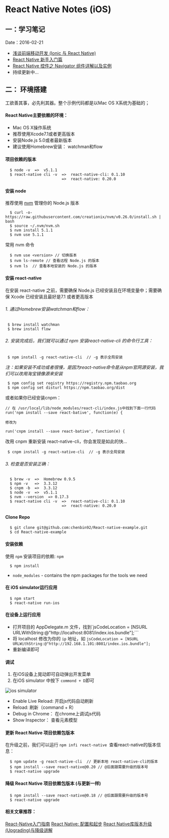 # React Native Notes (iOS)

## 一：学习笔记

Date：2016-02-21

- [浅谈前端移动开发 (Ionic 与 React Native)](https://github.com/chenbin92/React-native-example/issues/2)
- [React Native 新手入门篇](https://github.com/chenbin92/React-native-example/issues/3)
- [React Native 控件之 Navigator 组件详解以及实例](https://github.com/chenbin92/React-native-example/issues/4)
- 持续更新中...

## 二： 环境搭建
工欲善其事，必先利其器。整个示例代码都是以Mac OS X系统为基础的；

#### React Native主要依赖的环境：

  * Mac OS X操作系统
  * 推荐使用Xcode7.1或者更高版本
  * 安装Node.js 5.0或者最新版本
  * 建议使用Homebrew安装： watchman和flow

#### 项目依赖的版本
```
  $ node -v  =>  v5.1.1
  $ react-native cli -v  =>  react-native-cli: 0.1.10
                         =>  react-native: 0.20.0
```

  

#### 安装 node
推荐使用 [nvm](https://github.com/creationix/nvm) 管理你的 Node.js 版本

```
  $ curl -o- https://raw.githubusercontent.com/creationix/nvm/v0.26.0/install.sh | bash
  $ source ~/.nvm/nvm.sh
  $ nvm install 5.1.1
  $ nvm use 5.1.1
```


常用 nvm 命令    
```
  $ nvm use <version> // 切换版本
  $ nvm ls-remote // 查看远程 Node.js 的版本
  $ nvm ls  // 查看本地安装的 Node.js 的版本
```
   
   
#### 安装 react-native
在安装 react-native 之前，需要确保 Node.js 已经安装且在环境变量中；需要确保 Xcode 已经安装且最好是7.1 或者更高版本

###### 1. 通过Homebrew安装watchman和flow：

```
 $ brew install watchman
 $ brew install flow
```

###### 2. 安装完成后，我们就可以通过 npm 安装react-native-cli 的命令行工具：
```
 $ npm install -g react-native-cli  // -g 表示全局安装
```

 *注：如果安装不成功或者很慢，是因为react-native命令是从npm官网源安装，我们可以改用淘宝镜像源来安装*
``` 
 $ npm config set registry https://registry.npm.taobao.org
 $ npm config set disturl https://npm.taobao.org/dist
```

或者如果你已经安装cnpm：
```
// 在 /usr/local/lib/node_modules/react-cli/index.js中找到下面一行代码
run('npm install --save react-bative', function(e) {

修改为

run('cnpm install --save react-bative', function(e) {
```

改用 cnpm 重新安装 react-native-cli，你会发现是如此的快...
```
 $ cnpm install -g react-native-cli  // -g 表示全局安装
```


###### 3. 检查是否安装正确：
```
  $ brew -v  =>  Homebrew 0.9.5
  $ npm -v   =>  3.3.12
  $ cnpm -b  =>  3.3.12
  $ node -v  =>  v5.1.1
  $ nvm --version  => 0.17.3
  $ react-native cli -v  =>  react-native-cli: 0.1.10
                         =>  react-native: 0.20.0
```

#### Clone Repo

```
  $ git clone git@github.com:chenbin92/React-native-example.git
  $ cd React-native-example
```
    
#### 安装依赖

  使用 `npm` 安装项目的依赖: `npm`
  
```
  $ npm install
```  

  * `node_modules` - contains the npm packages for the tools we need
  
####  在 iOS simulator运行应用

```
  $ npm start
  $ react-native run-ios
```

#### 在设备上运行应用
 * 打开项目的 AppDelegate.m 文件，找到`jsCodeLocation = [NSURL URLWithString:@"http://localhost:8081/index.ios.bundle"];```
 * 将 localhost 修改为你的 `ip` 地址，如 `jsCodeLocation = [NSURL URLWithString:@"http://192.168.1.101:8081/index.ios.bundle"];`
 * 重新编译即可
 
#### 调试

 1. 在iOS设备上晃动即可自动弹出开发菜单
 2. 在iOS simulator 中按下 `commond + D`即可
 
![ios simulator](http://7xr387.com1.z0.glb.clouddn.com/ios-simulator.png)
 
 * Enable Live Reload: 开启js代码自动刷新
 * Reload: 刷新（command + R）
 * Debug in Chrome： 在chrome上调试js代码
 * Show Inspector： 查看元素模型
  
#### 更新 React Native 项目依赖包版本

在升级之前，我们可以运行 `npm infi react-native `查看react-native的版本信息：

```
  $ npm update -g react-native-cli  // 更新本地 react-native-cli的版本
  $ npm install --save react-native@0.20 // @后面跟需要升级的版本号
  $ react-native upgrade
```
#### 降级 React Native 项目依赖包版本 (与更新一样)
```
  $ npm install --save react-native@0.18 // @后面跟需要升级的版本号
  $ react-native upgrade
```

#### 相关文章推荐：
[React-Native入门指南](http://vczero.github.io/react_native/%E7%AC%AC1%E7%AF%87hello%20react-native.html)
[React Native: 配置和起步](http://www.liaohuqiu.net/cn/posts/react-native-1/)
 [React Native库版本升级(Upgrading)与降级讲解](http://www.lcode.org/%E3%80%90react-native%E5%BC%80%E5%8F%91%E3%80%91react-native%E5%BA%93%E7%89%88%E6%9C%AC%E5%8D%87%E7%BA%A7upgrading%E4%B8%8E%E9%99%8D%E7%BA%A7%E8%AE%B2%E8%A7%A3/)
